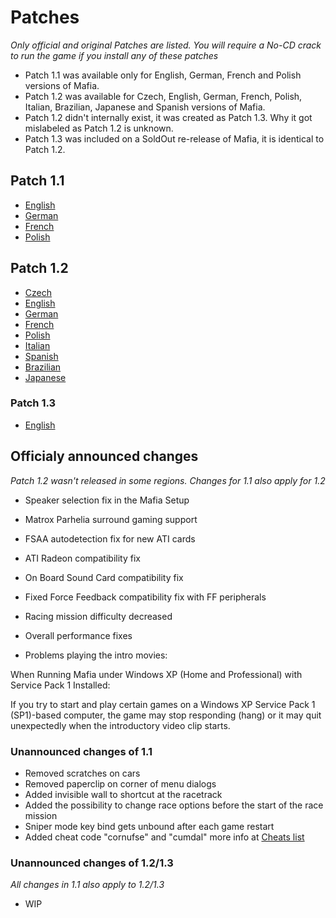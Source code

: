 # Patches
_Only official and original Patches are listed. You will require a No-CD crack to run the game if you install any of these patches_
- Patch 1.1 was available only for English, German, French and Polish versions of Mafia.
- Patch 1.2 was available for Czech, English, German, French, Polish, Italian, Brazilian, Japanese and Spanish versions of Mafia.
- Patch 1.2 didn't internally exist, it was created as Patch 1.3. Why it got mislabeled as Patch 1.2 is unknown.
- Patch 1.3 was included on a SoldOut re-release of Mafia, it is identical to Patch 1.2.

## Patch 1.1
- [English](https://github.com/user-attachments/files/16235055/mafia_patch_1-1_eng.zip)
- [German](https://github.com/user-attachments/files/16235072/mafia_patch_1-1_ger.zip)
- [French](https://github.com/user-attachments/files/16235061/mafia_patch_1-1_fre.zip)
- [Polish](https://github.com/user-attachments/files/16235151/mafia_patch_1.1_pol.zip)


## Patch 1.2
- [Czech](https://github.com/user-attachments/files/16235218/mafia_patch_1.2_cze.zip)
- [English](https://github.com/user-attachments/files/16235226/mafia_patch_1.2_eng.zip)
- [German](https://github.com/user-attachments/files/16235245/mafia_patch_1.2_ger.zip)
- [French](https://github.com/user-attachments/files/16235234/mafia_patch_1.2_fre.zip)
- [Polish](https://github.com/user-attachments/files/16235258/mafia_patch_1.2_pol.zip)
- [Italian](https://github.com/user-attachments/files/16235250/mafia_patch_1.2_ita.zip)
- [Spanish](https://github.com/user-attachments/files/16235261/mafia_patch_1.2_spa.zip)
- [Brazilian](https://github.com/user-attachments/files/16235211/mafia_patch_1.2_bra.zip)
- [Japanese](https://github.com/user-attachments/files/16235253/mafia_patch_1.2_jap.zip)

### Patch 1.3
- [English](https://github.com/user-attachments/files/16235345/mafia_patch_1.3_eng.zip)

## Officialy announced changes
_Patch 1.2 wasn't released in some regions. Changes for 1.1 also apply for 1.2_
- Speaker selection fix in the Mafia Setup
- Matrox Parhelia surround gaming support
- FSAA autodetection fix for new ATI cards
- ATI Radeon compatibility fix
- On Board Sound Card compatibility fix
- Fixed Force Feedback compatibility fix with FF peripherals
- Racing mission difficulty decreased
- Overall performance fixes

- Problems playing the intro movies:

When Running Mafia under Windows XP
(Home and Professional) with Service Pack 1 Installed: 

If you try to start and play certain games on a Windows XP
Service Pack 1 (SP1)-based computer, the game may stop
responding (hang) or it may quit unexpectedly when the
introductory video clip starts.

### Unannounced changes of 1.1
- Removed scratches on cars
- Removed paperclip on corner of menu dialogs
- Added invisible wall to shortcut at the racetrack
- Added the possibility to change race options before the start of the race mission
- Sniper mode key bind gets unbound after each game restart
- Added cheat code "cornufse" and "cumdal" more info at [Cheats list](pages/cheats.md)

### Unannounced changes of 1.2/1.3
_All changes in 1.1 also apply to 1.2/1.3_
- WIP

